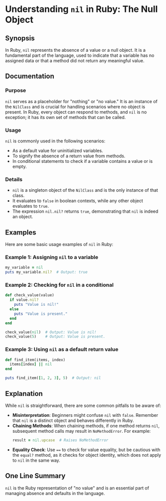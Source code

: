 <!--
Meta Description: # Understanding `nil` in Ruby: The Null Object ## Synopsis In Ruby, `nil` represents the absence of a value or a null object. It is a fundamental part...
Meta Keywords: nil, value, ruby, object, methods
-->

# Understanding `nil` in Ruby: The Null Object

## Synopsis
In Ruby, `nil` represents the absence of a value or a null object. It is a fundamental part of the language, used to indicate that a variable has no assigned data or that a method did not return any meaningful value.

## Documentation
### Purpose
`nil` serves as a placeholder for "nothing" or "no value." It is an instance of the `NilClass` and is crucial for handling scenarios where no object is present. In Ruby, every object can respond to methods, and `nil` is no exception; it has its own set of methods that can be called.

### Usage
`nil` is commonly used in the following scenarios:
- As a default value for uninitialized variables.
- To signify the absence of a return value from methods.
- In conditional statements to check if a variable contains a value or is empty.

### Details
- `nil` is a singleton object of the `NilClass` and is the only instance of that class.
- It evaluates to `false` in boolean contexts, while any other object evaluates to `true`.
- The expression `nil.nil?` returns `true`, demonstrating that `nil` is indeed an object.

## Examples
Here are some basic usage examples of `nil` in Ruby:

### Example 1: Assigning `nil` to a variable
```ruby
my_variable = nil
puts my_variable.nil?  # Output: true
```

### Example 2: Checking for `nil` in a conditional
```ruby
def check_value(value)
  if value.nil?
    puts "Value is nil!"
  else
    puts "Value is present."
  end
end

check_value(nil)  # Output: Value is nil!
check_value(5)    # Output: Value is present.
```

### Example 3: Using `nil` as a default return value
```ruby
def find_item(items, index)
  items[index] || nil
end

puts find_item([1, 2, 3], 5)  # Output: nil
```

## Explanation
While `nil` is straightforward, there are some common pitfalls to be aware of:
- **Misinterpretation**: Beginners might confuse `nil` with `false`. Remember that `nil` is a distinct object and behaves differently in Ruby.
- **Chaining Methods**: When chaining methods, if one method returns `nil`, subsequent method calls may result in `NoMethodError`. For example:
  ```ruby
  result = nil.upcase  # Raises NoMethodError
  ```
- **Equality Check**: Use `==` to check for value equality, but be cautious with the `equal?` method, as it checks for object identity, which does not apply to `nil` in the same way.

## One Line Summary
`nil` is the Ruby representation of "no value" and is an essential part of managing absence and defaults in the language.